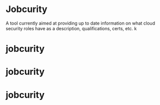 
# Jobcurity

A tool currently aimed at providing up to date information on what cloud security roles have as a description, qualifications, certs, etc. k
# jobcurity
# jobcurity
# jobcurity
